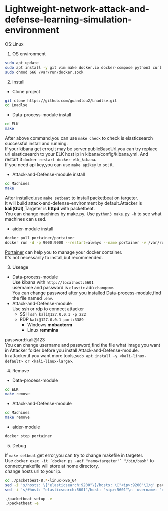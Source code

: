 # Lightweight-network-attack-and-defense-learning-simulation-environment

OS:Linux  

1. OS environment  
```bash
sudo apt update 
sudo apt install -y git vim make docker.io docker-compose python3 curl
sudo chmod 666 /var/run/docker.sock
```

2. install  
  - Clone project
```bash
git clone https://github.com/guan4tou2/Lnadlse.git
cd Lnadlse
```
  - Data-process-module install  
```bash
cd ELK
make
```
After above command,you can use `make check` to check is elasticsearch successful install and running.  
If your kibana get error,it may be server.publicBaseUrl,you can try replace url elasticsearch to your ELK host ip in kibana/config/kibana.yml. And restart it `docker restart docker-elk_kibana`.  
If you need api key,you can use `make apikey` to set it.  

  - Attack-and-Defense-module install  
```bash
cd Machines
make
```
After installed,use `make setbeat` to install packetbeat on targeter.  
It will build attack-and-defense-environment by default.Attacker is **kali(GUI)**,Targeter is **httpd** with packetbeat.  
You can change machines by make.py. Use `python3 make.py -h` to see what machines can used.  

 - aider-module install  
```bash
docker pull portainer/portainer
docker run -d -p 9000:9000 --restart=always --name portainer -v /var/run/docker.sock:/var/run/docker.sock portainer/portainer
```
[Portainer](https://github.com/portainer/portainer) can help you to manage your docker container.   
It's not necessarily to install,but recommended.  

3. Useage  
  - Data-process-module  
  Use kibana with `http://localhost:5601`  
  username and password is `elastic` adn `changeme`.  
  You can change password after you installed Data-process-module,find the file named `.env`.  
  - Attack-and-Defense-module  
  Use ssh or rdp to connect attacker  
    - SSH `ssh kali@127.0.0.1 -p 222`  
    - RDP `kali@127.0.0.1 port:3389`
      - Windows **mobaxterm**
      - Linux **remmina**  
      
   password:kali@123  
   You can change username and password,find the file what image you want in Attacker folder before you install Attack-and-Defense-module.  
   In attacker,if you want more tools,`sudo apt install -y <kali-linux-default> or <kali-linux-large>`.  

4. Remove
  - Data-process-module
```bash
cd ELK
make remove
```
  - Attack-and-Defense-module 
```bash
cd Machines
make remove
```
 - aider-module
```bash
docker stop portainer
```

5. Debug  

If `make setbeat` get error,you can try to change makefile in targeter.  
Use ```docker exec -it `docker ps -aqf "name=targeter"` "/bin/bash"``` to connect,makefile will store at home directory.  
change hosts url to your ip.  
```bash
cd ./packetbeat-8.*-linux-x86_64 
sed -i 's/hosts: \["elasticsearch:9200"\]/hosts: \["<ip>:9200"\]/g' packetbeat.yml 
sed -i 's/#host: "elasticsearch:5601"/host: "<ip>:5601"\n  username: "elastic"\n  password: "changeme"/g' packetbeat.yml 

./packetbeat setup -e
./packetbeat -e
```
